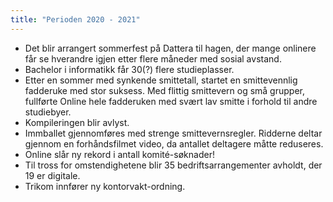 ```yaml
---
title: "Perioden 2020 - 2021"
---
```


- Det blir arrangert sommerfest på Dattera til hagen, der mange onlinere får se hverandre igjen etter flere måneder med sosial avstand.
- Bachelor i informatikk får 30(?) flere studieplasser.
- Etter en sommer med synkende smittetall, startet en smittevennlig fadderuke med stor suksess. Med flittig smittevern og små grupper, fullførte Online hele fadderuken med svært lav smitte i forhold til andre studiebyer.
- Kompileringen blir avlyst.
- Immballet gjennomføres med strenge smittevernsregler. Ridderne deltar gjennom en forhåndsfilmet video, da antallet deltagere måtte reduseres.
- Online slår ny rekord i antall komité-søknader!
- Til tross for omstendighetene blir 35 bedriftsarrangementer avholdt, der 19 er digitale.
- Trikom innfører ny kontorvakt-ordning.